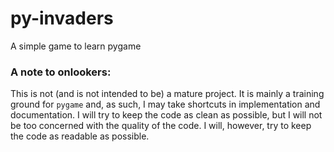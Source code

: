 # py-invaders
A simple game to learn pygame

### A note to onlookers:
This is not (and is not intended to be) a mature project. It is mainly a training ground for `pygame` and, as such, I may take shortcuts in implementation and documentation. I will try to keep the code as clean as possible, but I will not be too concerned with the quality of the code. I will, however, try to keep the code as readable as possible.


